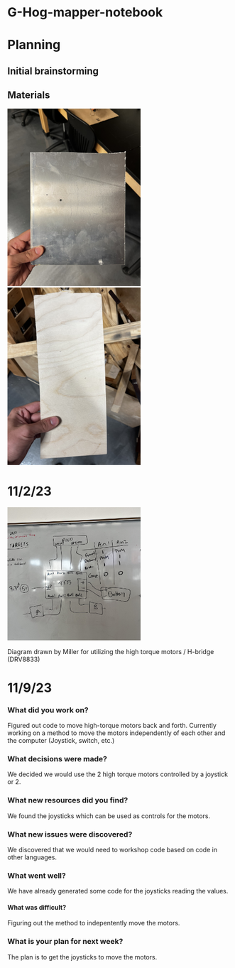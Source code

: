 # G-Hog-mapper-notebook



# Planning


## Initial brainstorming


## Materials

<img src="images/material1.jpg" width="300">

<img src="images/material2.jpg" width="300">


# 11/2/23

<img src="images/IMG_4552.jpg" width="300">

Diagram drawn by Miller for utilizing the high torque motors / H-bridge (DRV8833)


# 11/9/23 

### What did you work on?
Figured out code to move high-torque motors back and forth. Currently working on a method to move the motors independently of each other and the computer (Joystick, switch, etc.)

### What decisions were made?
We decided we would use the 2 high torque motors controlled by a joystick or 2.

### What new resources did you find?
We found the joysticks which can be used as controls for the motors.

### What new issues were discovered?
We discovered that we would need to workshop code based on code in other languages.

### What went well?
We have already generated some code for the joysticks reading the values.

#### What was difficult?
Figuring out the method to indepentently move the motors.

### What is your plan for next week?
The plan is to get the joysticks to move the motors.
